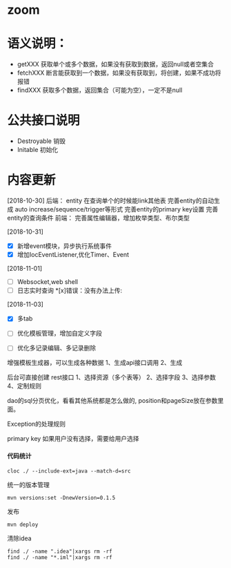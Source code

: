 # zoom


# 语义说明：

* getXXX            获取单个或多个数据，如果没有获取到数据，返回null或者空集合
* fetchXXX          断言能获取到一个数据，如果没有获取到，将创建，如果不成功将报错
* findXXX           获取多个数据，返回集合（可能为空），一定不是null


# 公共接口说明

* Destroyable       销毁
* Initable          初始化



# 内容更新

[2018-10-30]
后端：
entity 在查询单个的时候能link其他表
完善entity的自动生成 auto increase/sequence/trigger等形式
完善entity的primary key设置
完善entity的查询条件
前端：
完善属性编辑器，增加枚举类型、布尔类型

[2018-10-31]
*[x] 新增event模块，异步执行系统事件
*[x] 增加IocEventListener,优化Timer、Event

[2018-11-01]
*[ ] Websocket,web shell
*[ ] 日志实时查询
*[x]错误：没有办法上传:

[2018-11-03]
*[x] 多tab
*[ ] 优化模板管理，增加自定义字段
*[ ] 优化多记录编辑、多记录删除



增强模板生成器，可以生成各种数据
1、生成api接口调用
2、生成

后台可直接创建 rest接口
1、选择资源（多个表等）
2、选择字段
3、选择参数
4、定制规则


dao的sql分页优化，看看其他系统都是怎么做的, position和pageSize放在参数里面。


Exception的处理规则


primary key 如果用户没有选择，需要给用户选择

#### 


#### 代码统计
```
cloc ./ --include-ext=java --match-d=src
```

统一的版本管理
```
mvn versions:set -DnewVersion=0.1.5
```

发布
```
mvn deploy
```
清除idea

```
find ./ -name ".idea"|xargs rm -rf
find ./ -name "*.iml"|xargs rm -rf
```
